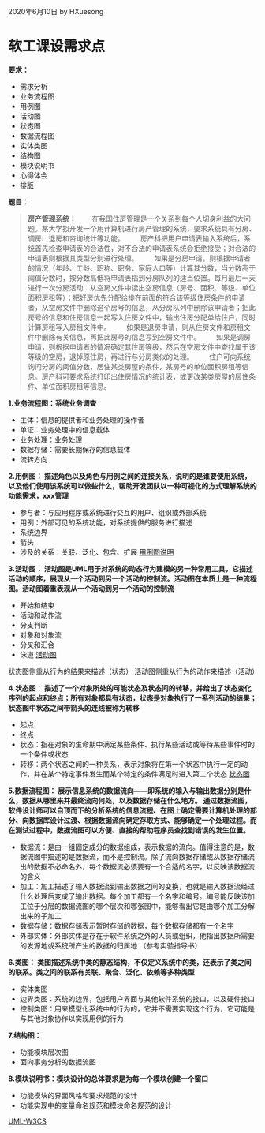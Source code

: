 2020年6月10日
by HXuesong



# 软工课设需求点



**要求：**
- 需求分析 
- 业务流程图
- 用例图
- 活动图
- 状态图
- 数据流程图
- 实体类图
- 结构图
- 模块说明书
- 心得体会
- 排版



**题目：**
> **房产管理系统：**
　　在我国住房管理是一个关系到每个人切身利益的大问题。某大学拟开发一个用计算机进行房产管理的系统，要求系统具有分房、调房、退房和咨询统计等功能。
　　房产科把用户申请表输入系统后，系统首先检查申请表的合法性，对不合法的申请表系统会拒绝接受；对合法的申请表则根据其类型分别进行处理。
　　如果是分房申请，则根据申请者的情况（年龄、工龄、职称、职务、家庭人口等）计算其分数，当分数高于阈值分数时，按分数高低将申请表插到分房队列的适当位置。每月最后一天进行一次分房活动：从空房文件中读出空房信息（房号、面积、等级、单位面积房租等）；把好房优先分配给排在前面的符合该等级住房条件的申请者，从空房文件中删除这个房号的信息，从分房队列中删除该申请者；把此房号的信息和住房信息一起写入住房文件中，输出住房分配单给住户，同时计算房租写入房租文件中。
　　如果是退房申请，则从住房文件和房租文件中删除有关信息，再把此房号的信息写到空房文件中。
　　如果是调房申请，则根据申请者的情况确定其住房等级，然后在空房文件中查找属于该等级的空房，退掉原住房，再进行与分房类似的处理。
　　住户可向系统询问分房的阈值分数，居住某类房屋的条件，某房号的单位面积房租等信息。房产科可要求系统打印出住房情况的统计表，或更改某类房屋的居住条件、单位面积房租等信息。



**1.业务流程图：系统业务调查**

- 主体：信息的提供者和业务处理的操作者
- 单证：业务处理中的信息载体
- 业务处理：业务处理
- 数据存储：需要长期保存的信息载体
- 流转方向



**2.用例图：
描述角色以及角色与用例之间的连接关系，说明的是谁要使用系统，以及他们使用该系统可以做些什么，帮助开发团队以一种可视化的方式理解系统的功能需求，xxx管理**

- 参与者：与应用程序或系统进行交互的用户、组织或外部系统
- 用例：外部可见的系统功能，对系统提供的服务进行描述
- 系统边界
- 箭头
- 涉及的关系：关联、泛化、包含、扩展
[用例图说明](https://www.cnblogs.com/lcword/p/10472040.html)



**3.活动图：
活动图是UML用于对系统的动态行为建模的另一种常用工具，它描述活动的顺序，展现从一个活动到另一个活动的控制流。活动图在本质上是一种流程图。活动图着重表现从一个活动到另一个活动的控制流**

- 开始和结束
- 活动和动作流
- 分支判断
- 对象和对象流
- 分叉和汇合
- 泳道
[活动图](https://baijiahao.baidu.com/s?id=1639750133007423242&wfr=spider&for=pc)



状态图侧重从行为的结果来描述（状态）
活动图侧重从行为的动作来描述（活动）



**4.状态图：
描述了一个对象所处的可能状态及状态间的转移，并给出了状态变化序列的起点和终点；所有对象都具有状态，状态是对象执行了一系列活动的结果；状态图中状态之间带箭头的连线被称为转移**

- 起点
- 终点
- 状态：指在对象的生命期中满足某些条件、执行某些活动或等待某些事件时的一个条件或状态
- 转移：两个状态之间的一种关系，表示对象将在第一个状态中执行一定的动作，并在某个特定事件发生而某个特定的条件满足时进入第二个状态
[状态图](https://www.cnblogs.com/coprince/p/9115151.html)



**5.数据流程图：
展示信息系统的数据流向——即系统的输入与输出数据分别是什么，数据从哪里来并最终流向何处，以及数据存储在什么地方。
通过数据流图，软件设计师可以自顶而下的分析系统的信息流程、在图上确定需要计算机处理的部分、向数据库设计过渡、根据数据流向确定存取方式、能够确定一个处理过程。而在测试过程中，数据流图可以方便、直接的帮助程序员查找到错误的发生位置。**

- 数据流：是由一组固定成分的数据组成，表示数据的流向。值得注意的是，数据流图中描述的是数据流，而不是控制流。除了流向数据存储或从数据存储流出的数据不必命名外，每个数据流必须要有一个合适的名字，以反映该数据流的含义
- 加工：加工描述了输入数据流到输出数据之间的变换，也就是输入数据流经过什么处理后变成了输出数据。每个加工都有一个名字和编号。编号能反映该加工位于分层的数据流图的哪个层次和哪张图中，能够看出它是由哪个加工分解出来的子加工
- 数据存储：数据存储表示暂时存储的数据，每个数据存储都有一个名字
- 外部实体：外部实体是存在于软件系统之外的人员或组织，他指出数据所需要的发源地或系统所产生的数据的归属地
（参考实验指导书）



**6.类图：
类图描述系统中类的静态结构，不仅定义系统中的类，还表示了类之间的联系。类之间的联系有关联、聚合、泛化、依赖等多种类型**

- 实体类图
- 边界类图：系统的边界，包括用户界面与其他软件系统的接口，以及硬件接口
- 控制类图：用来模型化系统中的行为的，它并不需要实现这个行为，它可能是与其他对象协作以实现用例的行为



**7.结构图：**

- 功能模块层次图
- 面向事务分析的数据流图



**8.模块说明书：模块设计的总体要求是为每一个模块创建一个窗口**

- 功能模块的界面风格和要求规范的设计
- 功能实现中的变量命名规范和模块命名规范的设计


[UML-W3CS](https://www.w3cschool.cn/uml_tutorial/uml_tutorial-c1gf28pd.html)